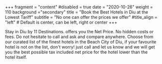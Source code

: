 +++
fragment = "content"
#disabled = true
date = "2020-10-26"
weight = 110
background ="secondary"
title = "Book the Best Hotels in Diu at the Lowest Tariff"
subtitle = "No one can offer the prices we offer"
#title_align = "left" # Default is center, can be left, right or center
+++

Stay in Diu by 11 Destinations. offers you the Net Price. No hidden costs or fees. Do not hesitate to call and ask and compare anywhere. Choose from our curated list of the finest hotels in the Beach City of Diu, if your favourite hotel is not on the list, don't worry! just call and let us know and we will get you the best possible tax included net price for the hotel lower than the hotel itself.